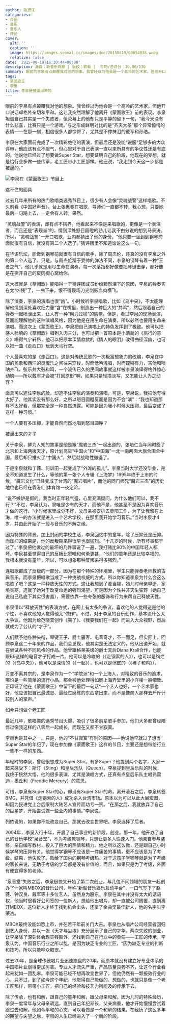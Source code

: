 ```yaml
---
author: 陈贤江
categories:
- 介绍
- 音乐
- 音乐人
- 评论
cover:
  alt: ''
  caption: ''
  image: https://images.soomal.cc/images/doc/20150819/00054038.webp
  relative: false
date: '2015-08-19T16:30:44+08:00'
description: 源自：新音乐观察 | 版权：转载 |  平均/总评分：10.00/130
summary: 眼前的李泉有点颠覆我对他的想象。我曾经以为他会是一个高冷的艺术家，但他开口说话却格外亲切和平和。这让我突然理解了他离开《蒙面歌王》前的表现。李泉坦诚自己其实是一个失败者，但荧幕上的他却只是平静的留下一句，“我今天没有什么悲喜，比赛只是一个游戏。”
tags:
- 蒙面歌王
- 李泉
title: 李泉是被逼出来的
---
```


眼前的李泉有点颠覆我对他的想象。我曾经以为他会是一个高冷的艺术家，但他开口说话却格外亲切和平和。这让我突然理解了他离开《蒙面歌王》前的表现。李泉坦诚自己其实是一个失败者，但荧幕上的他却只是平静的留下一句，“我今天没有什么悲喜，比赛只是一个游戏。”与之形成鲜明对比的是“齐天大圣”那个异常惊愕的表情――在那一刻，相信很多人都惊愕了，尤其是不停抹泪的戴军和孙浩。

李泉在大家面前完成了一次精彩绝伦的表演，但最后还是没能“说服”足够多的大众评审，他应该有点不服气，但心里对于自己表演一直以来所具有的争议性还是有底的。他说他已经过了想要做Super Star，想要证明自己的阶段，他现在的梦想，就是给行业多做一些传承，老工匠带小工匠那样。他还说，“我走到今天这一步都是被逼的。”

![李泉在《蒙面歌王》节目上](https://images.soomal.cc/images/doc/20150819/00054038.webp)





遮不住的面具

过去几年来所有的热门歌唱类选秀节目上，很少有人会像“灵魂战警”这样唱歌。不久前看《中国好声音》，台上张惠春在唱歌，导师们一直都不转，我心想，只要她最后一句飚上去，一定会有人转，果然。

“灵魂战警”的表演，却有点不搭界。他看起来不像是来唱歌的，更像是一个表演者，而且还是“表现派”的，情到深处怒目圆瞪的劲儿让我不由分说的想到马景涛。所以，“灵魂战警”一开口唱歌，业内都猜出了他的身份。“他只要一坐到到钢琴前面就很有自信，就没有第二个人选了。”猜评团里不知道谁说这么一句。

在华语乐坛，能做到钢琴前就很有自信的歌手，除了周杰伦，还真的没有李泉之外的第二个人选了。只是，与周杰伦精于耍帅的弹法不同，李泉的钢琴有着一种“王者之气”，他几乎就是用尽生命在演奏，每一次落指都好像要把琴键击穿，都好像是在撕开自己的皮肉掏心窝给你。

这大概就是《草帽歌》能唱得一干猜评团成员纷纷黯然泪下的原因，李泉的弹奏实在太“凶残”了，一曲下来，恨不得现场刀光剑影血肉横飞。

除了演奏，李泉的演唱也很“凶”。小时候听李泉唱歌，比如《岛中央》，不太能理解他情到深处喜欢把力量“含”在嘴里，制造出一种巨大的“共鸣”，然后跟着自己的弹奏一起喷泄出来，让人有一种“用力过猛”的感觉。但是，看过李泉的现场表演，反而能理解他的这种演唱风格，因为他是在用生命在演奏，所以必然也要用生命来演唱。而这次上《蒙面歌王》，李泉把自己演唱上的特色发挥到了极致。他可以把感人肺腑的《草帽歌》唱到入肉三分，也可以把一首原本是小清新的《旅行的意义》唱得气宇轩昂，他可以把原本深情款款的《情人的眼泪》改得曲径深幽，也可以把一曲《走西口》玩到天马行空。

个人最喜欢的是《走西口》。这是对传统民歌的一次极富想象力的改编，李泉在中国的民歌和西洋的灵魂乐之间往来穿梭，时而低吟浅唱，时而铿锵有力，吉他和唢呐齐飞，弦乐共大鼓和鸣，一个流传已久的民间故事就这样被李泉演绎得格外惊心动魄――所以戴军才会被“打回原形”啊，如果只是轻描淡写，又怎能让人为之动容？

面具可以遮住李泉的脸，却遮不住李泉的演奏和演唱。可是，李泉说，我把他夸得太好了。他其实没有那么好，之所以怒目圆瞪反而是因为不会“演”：“我也知道那样不太好看，但那完全是一种自然流露。可能是因为我小时候太压抑，最后变成了这样一种习惯。”

一个人要有多压抑，才能自然而然地唱到怒目圆睁？

被逼出来的才子

关于李泉，鲜为人知的故事是他是跟“魔岩三杰”一起出道的。张培仁当年同时签了北京和上海两拨天才，原计划高举“中国火”和“中国海”一北一南两面大旗合围全中国，最后却只推火了“中国火”，然后就战略性撤退了。

于是李泉就和丁薇、何训田一起变成了“外滩的孤儿”。李泉当时大学还没毕业，完全不知道发生了什么，等他的第一张个人专辑《上海梦》1995年终于上市的时候，“魔岩文化”已经变成了台湾的“魔岩唱片”，而他的同门师兄“魔岩三杰”的历史地位也已经在香港红|体育馆一夜定论。

“说不嫉妒是假的。我当时正年轻气盛，心里充满疑问，为什么他们可以，我不行？”不过，李泉认为，窦唯是少有的天才，而他不是，他甚至不是因为喜欢音乐才做的这行。“小时候家里成分不好，父母亲被安排去贵阳工作，为了让我留在上海，唯一的办法就是进入一个艺术学校，在那里我开始学习音乐。”当时李泉才4岁，并由此开始了一段与音乐的不解之缘。

因为特殊的背景，加上封闭的学校生活，李泉回忆中的童年，除了压抑还是压抑。而压抑的结果是，他的反叛期来得很早也很猛烈。“十几岁的时候，所有坏事都干过了。”李泉把他做过的最坏的几件事说了一遍，我打赌比90%的中国年轻人都坏。李泉甚至觉得自己的反叛比窦唯和何勇更甚，“他们的童年还是比较幸福的，我根本就没有童年，所以，可以想象那种反叛来得多强烈。”

连唱歌都成了反叛的一部分。因为在那个特殊的环境里，学生只能弹奏老师教的古典音乐，而李泉把唱歌当成了一种挑战权威的方式。所以你知道李泉为什么会这么唱歌了吧？这是一种释放天性的方式。这让我想到了麦当娜，她儿时母亲早逝，家境贫寒，造就了她对于改变命运的强烈渴望，可是因为个性并非天生狂野（她自己说自己私底下其实很害羞），需要依靠一些夸张的服饰和行为来帮自己释放天性。

李泉借以“释放天性”的表演方式，在网上有太多的争议，喜欢他的人觉得这是他的个性，不喜欢他的人觉得他太“做作”。不过，对于李泉的音乐创作，基本没什么太大争议，他因为给范晓萱创作《哭了》、《我要我们在一起》而进入大众视野，然后就成为了公认的“才子”。

人们赋予他各种头衔，琴键王子、爵士骚客、电音奇才，不一而足，但实际上，回顾李泉这二十年来的作品，我们会发现，他其实是无法定义的，他从出道开始，就在尝试各种不同风格的作品，他曾跟格莱美级的爵士天后Diana Krall合作，也能跟B6这样的电音才子打成一片。他可以是冷峻的（《走钢索的人》），也可以是绚烂的（《岛中央》），他可以是深情的（《一起》），也可以是俏皮的（《棒子和鸡》）。

万变不离其宗的，是李泉作为一个“学院派”和一个上海人，对精致的音乐的追求，哪怕是一些简单的流行小品，都会被他处理得如同上海弄堂里的小洋楼一般细致。正印证了他在《蒙面歌王》中留下的最后一句话“一个艺人也好，一个艺术家也好，他应该把自己最诚恳、最经过磨练的东西拿出来，而不是像商人那样去斤斤计较别人的掌声。”

如今只想做个老工匠

最近几年，歌唱类的选秀节目火爆，吸引了很多前辈歌手参加，他们大多都曾经陪伴过像我这样的八零后一起成长，而现在又都不甘寂寞。

李泉也是其中之一。只是，他的“不甘寂寞”有别的原因――他说他早就过了想当Super Star的年纪了，现在参加像《蒙面歌王》这样的节目，主要还是想带给行业一些不一样的东西。

年轻时的李泉，曾经很想成为Super Star。有多Super？他提到两个名字，大家一起来感受下：斯汀（Sting）和皇后乐队（Queen）。李泉提到皇后乐队的时候，我终于恍然大悟，他的很多表演，尤其是演唱方式，还真有点皇后乐队主唱弗雷迪・墨丘利（Freddie Mercury）的意思。

可惜，李泉有Super Star的心，却没有Super Star的命。离开滚石之后，李泉转签BMG，并凭借《走钢索的人》成功杀入台湾市场。原本以为可以从此大展宏图，却因为民进党上台后限制大陆艺人宣传而功亏一篑。“在那之后，我就放弃了自己的巨星梦，开始尝试做一些业内的事情。”李泉说。

列侬说的，如果你不能改变自己，那就去改变世界吧。李泉选择了后者。

2004年，李泉入行十年，开启了自己事业的新阶段，创业。那一年，他开办了自己的音乐学校“泉音堂”，不为考级教钢琴，只想让更多人快速入门。他亲自参与装修，亲自编写教材，投入了巨大的热情和精力。他之所以这么做，还是跟自己小时候学琴的压抑有关。他觉得学钢琴不应该是一件痛苦的事情，更不应该是为了考级。结果，他失败了。败给了国内的钢琴考级热，对于送孩子学钢琴就是为了考级的家长来说，无助于考级的学习都是没有价值的，而且，如果只是为了考级，外面有便宜得多的老师。

“泉音堂”失败之后，李泉很快又开始了第二次创业，与几位不同领域的朋友一起创办了一家叫MBOX的音乐公司，号称“新型音乐娱乐互动平台”，一口气签下了赵薇、钟汉良、戴军等十多位艺人。虽然身为股东，李泉在其中并没有太大的话语权，他当时很看好公司签的一位新人，想给他出唱片，却一直被公司搁置，直到离开MBOX，这位新人才终于找到机会出头，还拿了金曲奖最佳新人，他的名字叫李荣浩。

MBOX最终没能如愿上市，并在若干年前关门大吉。李泉也从唱片公司经营者回归到艺人身份，并以一张《天才与尘埃》充分展示了自己的才华。两次失败的创业，让李泉除了深刻体会现实残酷外，还找到自己在行业中的责任――工匠的传承。李泉认为，中国音乐行业之所以乱，是因为缺乏专业的工匠，“因为缺乏专业的判断和技巧，所以只能哗众取宠。”

过去20年，是全球传统唱片业迅速崩盘的20年，而原本就没有建立好专业体系的中国唱片业崩得更加厉害。专业人才流失严重，产品质量良莠不齐，让这个行业看起来犹如一团乱麻。李泉可能已经不想再改变世界了，但他仍然有一颗报效行业的心，只不过，到了如今这个年纪，他觉得自己能做的、想做的，也就只是像一个老工匠那样，带带小工匠，把自己的经验和技艺力所能及的传承下去。

除了传承，也有和解，跟自己的童年和解，跟父母亲和解。因为儿时的特殊经历，李泉一度常年与父母亲疏远，直到自己年纪渐长，父亲病重，他才开始慢慢尝试着跟过去和解。他如今平和的心态，可以看做是一个和解的结果，在经历了这么多年的期望与失望之后，李泉的人生已经进入了一个新的阶段。